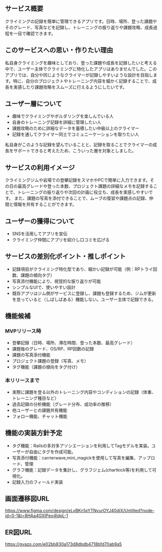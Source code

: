 ## サービス概要
クライミングの記録を簡単に管理できるアプリです。日時、場所、登った課題やそのグレード、写真などを記録し、トレーニングの振り返りや課題攻略、成長過程を一目で確認できます。

## このサービスへの思い・作りたい理由
私自身クライミングを趣味としており、登った課題や成長を記録したいと考える中で、ユーザー主体でクライミングに特化したアプリはありませんでした。このアプリでは、自分や同じようなクライマーが記録しやすいような設計を目指します。特に、自分のプロジェクトやトレーニング内容を細かく記録することで、成長を実感したり課題攻略をスムーズに行えるようにしたいです。

## ユーザー層について
- 趣味でクライミングやボルダリングを楽しんでいる人
- 自身のトレーニング記録を詳細に管理したい人
- 課題攻略のために詳細なデータを蓄積したい中級以上のクライマー
- 記録を通してクライマー同士でコミュニーケーションを取りたい人

私自身がこのような記録を望んでいることと、記録を取ることでクライマーの成長をサポートできると考えたため、こういった層を対象としました。

## サービスの利用イメージ
クライミングジムや岩場での登攀記録をスマホやPCで簡単に入力できます。その日の最高グレードや登った本数、プロジェクト課題の詳細なメモを記録することで、トレーニングの振り返りや次回の計画に役立ち、成長を実感しやすいです。
また、課題の写真を添付できることで、ムーブの復習や課題点の記録、仲間と情報を共有することができます。

## ユーザーの獲得について
- SNSを活用してアプリを宣伝
- クライミング仲間にアプリを紹介し口コミを広げる

## サービスの差別化ポイント・推しポイント
- 記録項目がクライミング特化型であり、細かい記録が可能（例：RPトライ回数、課題の傾向タグ）
- 写真添付機能により、視覚的な振り返りが可能
- シンプルなUIで、使いやすい設計
- 既存アプリはジム側がサービスに登録し、課題も登録するため、ジムが更新を怠っていると（しばしばある）機能しない。ユーザー主体で記録できる。

## 機能候補
### MVPリリース時
- 登攀記録（日時、場所、滞在時間、登った本数、最高グレード）
- 課題毎のグレード、OS/RP、RP回数の記録
- 課題の写真添付機能
- プロジェクト課題の登録（写真、メモ）
- タグ機能（課題の傾向をタグ付け）

### 本リリースまで
- 実際に課題を登る以外のトレーニング内容やコンディションの記録（体重、トレーニング種目など）
- 過去記録の分析機能（グレード分布、成功率の推移）
- 他ユーザーとの課題共有機能
- フォロー機能、チャット機能

## 機能の実装方針予定
- タグ機能：Railsの多対多アソシエーションを利用してTagモデルを実装。ユーザーが自由にタグを作成可能。
- 写真添付機能：carrierwave,mini_magickを使用して写真を編集、アップロード、管理
- グラフ機能：記録データを集計し、グラフジェム(chartkick等)を利用して可視化。
- 記録入力のフィールド実装

## 画面遷移図URL

https://www.figma.com/design/eLyBKn1qYTNvurOYJ40djX/Untitled?node-id=0-1&t=8HAa4GXIPeo4ldpL-1

## ER図URL
https://gyazo.com/e02bb830a173d8dbdb4718bfd70ab9a5